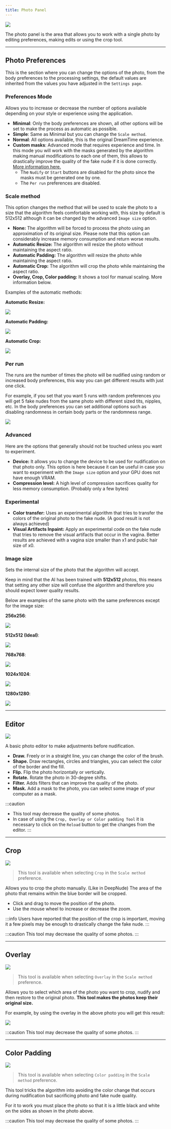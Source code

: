 ```yaml
---
title: Photo Panel
---
```


![](/img/previews/screely-1599999812541.png)

The photo panel is the area that allows you to work with a single photo by editing preferences, making edits or using the crop tool.

---

## Photo Preferences

This is the section where you can change the options of the photo, from the body preferences to the processing settings, the default values are inherited from the values you have adjusted in the `Settings page`.

### Preferences Mode

Allows you to increase or decrease the number of options available depending on your style or experience using the application.

- **Minimal**: Only the body preferences are shown, all other options will be set to make the process as automatic as possible.
- **Simple**: Same as Minimal but you can change the `Scale method`.
- **Normal**: All options available, this is the original DreamTime experience.
- **Custom masks**: Advanced mode that requires experience and time. In this mode you will work with the masks generated by the algorithm making manual modifications to each one of them, this allows to drastically improve the quality of the fake nude if it is done correctly. [More information here.](/docs/guide/custom-masks)
  - The `Nudify` or `Start` buttons are disabled for the photo since the masks must be generated one by one.
  - The `Per run` preferences are disabled.

### Scale method

This option changes the method that will be used to scale the photo to a size that the algorithm feels comfortable working with, this size by default is 512x512 although it can be changed by the advanced `Image size` option.  

- **None:** The algorithm will be forced to process the photo using an approximation of its original size. Please note that this option can considerably increase memory consumption and return worse results.
- **Automatic Resize:** The algorithm will resize the photo without maintaining the aspect ratio.
- **Automatic Padding:** The algorithm will resize the photo while maintaining the aspect ratio.
- **Automatic Crop:** The algorithm will crop the photo while maintaining the aspect ratio.
- **Overlay, Crop, Color padding:** It shows a tool for manual scaling. More information below.

Examples of the automatic methods:

**Automatic Resize:**

![](/img/examples/scales/stas-svechnikov-l-u--RUN1-1600005400865-dreamtime.png)

**Automatic Padding:**

![](/img/examples/scales/stas-svechnikov-l-u--RUN1-1600005498296-dreamtime.png)

**Automatic Crop:**

![](/img/examples/scales/stas-svechnikov-l-u--RUN1-1600005526873-dreamtime.png)


### Per run

The runs are the number of times the photo will be nudified using random or increased body preferences, this way you can get different results with just one click.

For example, if you set that you want 5 runs with random preferences you will get 5 fake nudes from the same photo with different sized tits, nipples, etc. In the body preferences you can set additional options such as disabling randomness in certain body parts or the randomness range.

![](/img/previews/screely-1600001308193.png)

### Advanced

Here are the options that generally should not be touched unless you want to experiment.

- **Device:** It allows you to change the device to be used for nudification on that photo only. This option is here because it can be useful in case you want to experiment with the `Image size` option and your GPU does not have enough VRAM.
- **Compression level:** A high level of compression sacrifices quality for less memory consumption. (Probably only a few bytes)


### Experimental

- **Color transfer:** Uses an experimental algorithm that tries to transfer the colors of the original photo to the fake nude. (A good result is not always achieved)
- **Visual Artifacts Inpaint:** Apply an experimental code on the fake nude that tries to remove the visual artifacts that occur in the vagina. Better results are achieved with a vagina size smaller than x1 and pubic hair size of x0.


### Image size

Sets the internal size of the photo that the algorithm will accept.

Keep in mind that the AI has been trained with **512x512** photos, this means that setting any other size will confuse the algorithm and therefore you should expect lower quality results.

Below are examples of the same photo with the same preferences except for the image size:

**256x256**:

![](/img/examples/sizes/256.png)

**512x512 (Ideal)**:

![](/img/examples/sizes/512.png)

**768x768**:

![](/img/examples/sizes/768.png)

**1024x1024**:

![](/img/examples/sizes/1024.png)

**1280x1280**:

![](/img/examples/sizes/1280.png)


---

## Editor

![](/img/previews/screely-1600003109229.png)

A basic photo editor to make adjustments before nudification.

- **Draw.** Freely or in a straight line, you can change the color of the brush.
- **Shape.** Draw rectangles, circles and triangles, you can select the color of the border and the fill.
- **Flip.** Flip the photo horizontally or vertically.
- **Rotate.** Rotate the photo in 30-degree shifts.
- **Filter.** Adds filters that can improve the quality of the photo.
- **Mask.** Add a mask to the photo, you can select some image of your computer as a mask.

:::caution
- This tool may decrease the quality of some photos.
- In case of using the `Crop, Overlay or Color padding Tool` it is necessary to click on the `Reload` button to get the changes from the editor.
:::

---

## Crop

![](/img/previews/screely-1600003676599.png)

> This tool is available when selecting `Crop` in the `Scale method` preference.

Allows you to crop the photo manually. (Like in DeepNude) The area of the photo that remains within the blue border will be cropped.

- Click and drag to move the position of the photo.
- Use the mouse wheel to increase or decrease the zoom.

:::info
Users have reported that the position of the crop is important, moving it a few pixels may be enough to drastically change the fake nude.
:::

:::caution
This tool may decrease the quality of some photos.
:::

---

## Overlay

![](/img/previews/screely-1600004109553.png)

> This tool is available when selecting `Overlay` in the `Scale method` preference.

Allows you to select which area of the photo you want to crop, nudify and then restore to the original photo. **This tool makes the photos keep their original size.**

For example, by using the overlay in the above photo you will get this result:

![](/img/examples/stas-svechnikov-l-u--RUN1-1600004068060-dreamtime.png)

:::caution
This tool may decrease the quality of some photos.
:::

---

## Color Padding

![](/img/previews/screely-1600004309095.png)

> This tool is available when selecting `Color padding` in the `Scale method` preference.

This tool tricks the algorithm into avoiding the color change that occurs during nudification but sacrificing photo and fake nude quality.

For it to work you must place the photo so that it is a little black and white on the sides as shown in the photo above.

:::caution
This tool may decrease the quality of some photos.
:::
